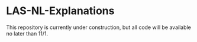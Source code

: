 # LAS-NL-Explanations

This repository is currently under construction, but all code will be available no later than 11/1. 

